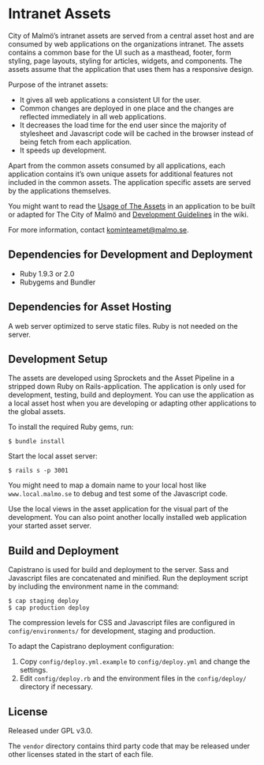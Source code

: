 Intranet Assets
===============
City of Malmö’s intranet assets are served from a central asset host and are consumed by web applications on the organizations intranet. The assets contains a common base for the UI such as a masthead, footer, form styling, page layouts, styling for articles, widgets, and components. The assets assume that the application that uses them has a responsive design.

Purpose of the intranet assets:

* It gives all web applications a consistent UI for the user.
* Common changes are deployed in one place and the changes are reflected immediately in all web applications.
* It decreases the load time for the end user since the majority of stylesheet and Javascript code will be cached in the browser instead of being fetch from each application.
* It speeds up development.

Apart from the common assets consumed by all applications, each application contains it’s own unique assets for additional features not included in the common assets. The application specific assets are served by the applications themselves.

You might want to read the [Usage of The Assets](https://github.com/malmostad/intranet-assets/wiki/Usage-of-The-Assets) in an application to be built or adapted for The City of Malmö and [Development Guidelines](https://github.com/malmostad/intranet-assets/wiki/Development) in the wiki.

For more information, contact kominteamet@malmo.se.

## Dependencies for Development and Deployment
* Ruby 1.9.3 or 2.0
* Rubygems and Bundler

## Dependencies for Asset Hosting
A web server optimized to serve static files. Ruby is not needed on the server.

## Development Setup
The assets are developed using Sprockets and the Asset Pipeline in a stripped down Ruby on Rails-application. The application is only used for development, testing, build and deployment. You can use the application as a local asset host when you are developing or adapting other applications to the global assets.

To install the required Ruby gems, run:

```
$ bundle install
```

Start the local asset server:

```
$ rails s -p 3001
```

You might need to map a domain name to your local host like `www.local.malmo.se` to debug and test some of the Javascript code.

Use the local views in the asset application for the visual part of the development. You can also point another locally installed web application your started asset server.

## Build and Deployment
Capistrano is used for build and deployment to the server. Sass and Javascript files are concatenated and minified. Run the deployment script by including the environment name in the command:

```
$ cap staging deploy
$ cap production deploy
```

The compression levels for CSS and Javascript files are configured in `config/environments/` for development, staging and production.

To adapt the Capistrano deployment configuration:

1. Copy `config/deploy.yml.example` to `config/deploy.yml` and change the settings.
2. Edit `config/deploy.rb` and the environment files in the `config/deploy/` directory if necessary.

## License
Released under GPL v3.0.

The `vendor` directory contains third party code that may be released under other licenses stated in the start of each file.
